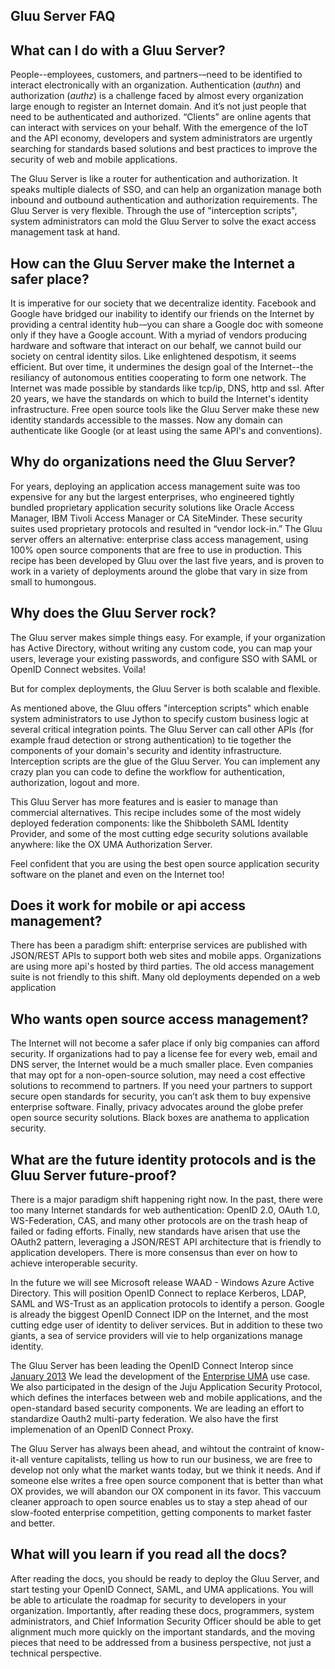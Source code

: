 ## Gluu Server FAQ

## What can I do with a Gluu Server?

People--employees, customers, and partners-–need to be identified to interact electronically
with an organization. Authentication (_authn_) and authorization (_authz_) is a challenge faced
by almost every organization large enough to register an Internet domain. And it’s not just
people that need to be authenticated and authorized. “Clients” are online agents that can
interact with services on your behalf. With the emergence of the IoT and the API economy,
developers and system administrators are urgently searching for standards based solutions and
best practices to improve the security of web and mobile applications.

The Gluu Server is like a router for authentication and authorization. It speaks multiple dialects
of SSO, and can help an organization manage both inbound and outbound authentication and authorization 
requirements.  The Gluu Server is very flexible. Through the use of "interception scripts", 
system administrators can mold the Gluu Server to solve the exact access management task at hand.

## How can the Gluu Server make the Internet a safer place? 

It is imperative for our society that we decentralize identity. Facebook and 
Google have bridged our inability to identify our friends on the Internet by 
providing a central identity hub-–you can share a Google doc with someone
only if they have a Google account. With a myriad of vendors producing 
hardware and software that interact on our behalf, we cannot build our society on 
central identity silos. Like enlightened despotism, it seems efficient. But 
over time, it undermines the design goal of the Internet--the resiliancy
of autonomous entities cooperating to form one network.  The Internet 
was made possible by standards like tcp/ip, DNS, http and ssl. After 20 years, 
we have the standards on which to build the Internet's identity infrastructure.
Free open source tools like the Gluu Server make these new identity standards
accessible to the masses. Now any domain can authenticate like Google (or at
least using the same API's and conventions).

## Why do organizations need the Gluu Server?

For years, deploying an application access management suite was too expensive
for any but the largest enterprises, who engineered tightly bundled proprietary
application security solutions like Oracle Access Manager, IBM Tivoli Access Manager
or CA SiteMinder. These security suites used proprietary protocols and resulted in
“vendor lock-in.” The Gluu server offers an alternative: 
enterprise class access management, using 100% open source components
that are free to use in production. This recipe has been developed by Gluu over the
last five years, and is proven to work in a variety of deployments around the globe
that vary in size from small to humongous.

## Why does the Gluu Server rock?

The Gluu server makes simple things easy. For example, if your organization has Active Directory,
without writing any custom code, you can map your users, leverage your existing passwords, and
configure SSO with SAML or OpenID Connect websites. Voila!

But for complex deployments, the Gluu Server is both scalable and flexible.  

As mentioned above, the Gluu offers "interception scripts" which enable system administrators to use 
Jython to specify custom business logic at
several critical integration points. The Gluu Server can call other APIs (for example fraud detection
or strong authentication) to tie together the components of your domain's security and identity
infrastructure. Interception scripts are the glue of the Gluu Server. You can implement
any crazy plan you can code to define the workflow for authentication, authorization, logout and
more.

This Gluu Server has more features and is easier to manage than commercial alternatives. This
recipe includes some of the most widely deployed federation components: like the Shibboleth SAML
Identity Provider, and some of the most cutting edge security solutions available anywhere: like
the OX UMA Authorization Server.

Feel confident that you are using the best open source application security software on the
planet and even on the Internet too!

## Does it work for mobile or api access management?

There has been a paradigm shift: enterprise services are published with JSON/REST APIs to support
both web sites and mobile apps. Organizations are using more api's hosted by third parties. The
old access management suite is not friendly to this shift. Many old deployments depended on a
web application

## Who wants open source access management?

The Internet will not become a safer place if only big companies can afford security. If organizations
had to pay a license fee for every web, email and DNS server, the Internet would be a much smaller place.
Even companies that may opt for a non-open-source solution, may need a cost effective solutions to
recommend to partners. If you need your partners to support secure open standards for security, you can’t
ask them to buy expensive enterprise software. Finally, privacy advocates around the globe prefer open
source security solutions. Black boxes are anathema to application security.

## What are the future identity protocols and is the Gluu Server future-proof?

There is a major paradigm shift happening right now. In the past, there were too many Internet standards for
web authentication: OpenID 2.0, OAuth 1.0, WS-Federation, CAS, and many other protocols are on the trash heap
of failed or fading efforts. Finally, new standards have arisen that use the OAuth2 pattern, leveraging
a JSON/REST API architecture that is friendly to application developers. There is more consensus than ever
on how to achieve interoperable security.

In the future we will see Microsoft release WAAD - Windows Azure Active Directory. This will position
OpenID Connect to replace Kerberos, LDAP, SAML and WS-Trust as an application protocols to identify a person.
Google is already the biggest OpenID Connect IDP on the Internet, and the most cutting edge user of
identity to deliver services. But in addition to these two giants, a sea of service providers will vie to
help organizations manage identity.

The Gluu Server has been leading the OpenID Connect Interop since [January 2013](http://www.gluu.co/.fm8t)
We lead the development of the [Enterprise UMA](http://www.gluu.co/kantara) use case. We also participated
in the design of the Juju Application Security Protocol, which defines the interfaces between web and mobile
applications, and the open-standard based security components. We are leading an effort to standardize
Oauth2 multi-party federation. We also have the first implemenation of an OpenID Connect Proxy.

The Gluu Server has always been ahead, and wihtout the contraint of know-it-all venture capitalists, telling
us how to run our business, we are free to develop not only what the market wants today, but we think
it needs. And if someone else writes a free open source component that is better than what OX provides,
we will abandon our OX component in its favor. This vaccuum cleaner approach to open source enables us
to stay a step ahead of our slow-footed enterprise competition, getting components to market faster and better.

## What will you learn if you read all the docs?

After reading the docs, you should be ready to deploy the Gluu Server, and start testing your OpenID Connect,
SAML, and UMA applications. You will be able to articulate the roadmap for security to developers in your
organization. Importantly, after reading these docs, programmers, system administrators, and Chief Information
Security Officer should be able to get alignment much more quickly on the important standards, and the
moving pieces that need to be addressed from a business perspective, not just a technical perspective.


